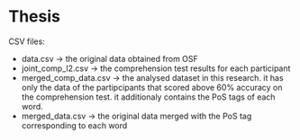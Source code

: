 # Thesis


CSV files:

* data.csv -> the original data obtained from OSF
* joint_comp_l2.csv -> the comprehension test results for each participant
* merged_comp_data.csv -> the analysed dataset in this research. it has only the data of the partipcipants that scored above 60% accuracy on the comprehension test. it additionaly contains the PoS tags of each word.
* merged_data.csv -> the original data merged with the PoS tag corresponding to each word